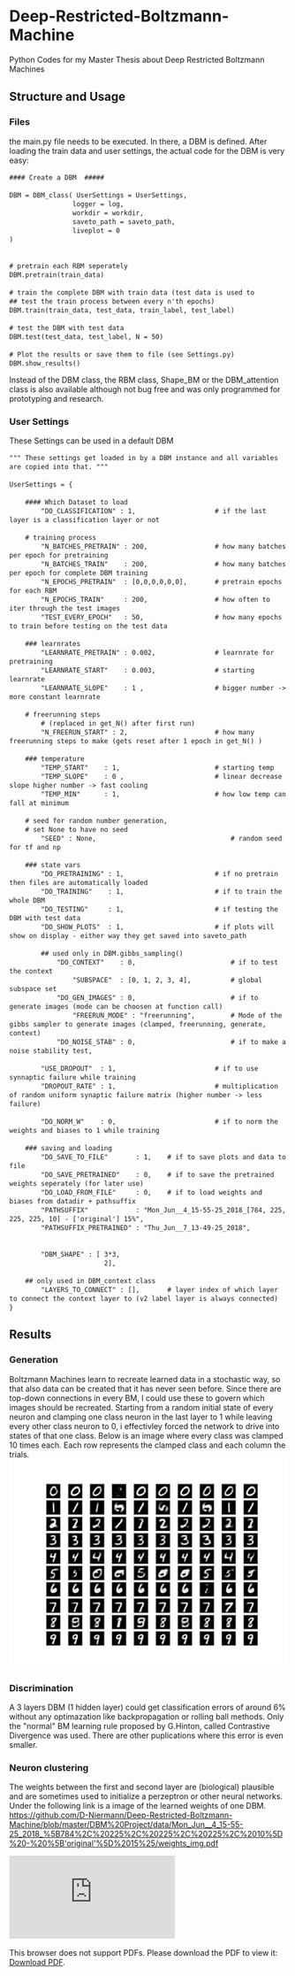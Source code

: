 # Deep-Restricted-Boltzmann-Machine
Python Codes for my Master Thesis about Deep Restricted Boltzmann Machines


## Structure and Usage
### Files
the main.py file needs to be executed. In there, a DBM is defined. After loading the train data and user settings, the actual code for the DBM is very easy:



```
#### Create a DBM  #####

DBM = DBM_class( UserSettings = UserSettings,
				logger = log,
				workdir = workdir,
				saveto_path = saveto_path,
				liveplot = 0
)


# pretrain each RBM seperately 
DBM.pretrain(train_data)

# train the complete DBM with train data (test data is used to 
## test the train process between every n'th epochs)
DBM.train(train_data, test_data, train_label, test_label)

# test the DBM with test data
DBM.test(test_data, test_label, N = 50)

# Plot the results or save them to file (see Settings.py)
DBM.show_results()
```

Instead of the DBM class, the RBM class, Shape_BM or the DBM_attention class is also available although not bug free and was only programmed for prototyping and research.
<asd>
### User Settings
These Settings can be used in a default DBM
```
""" These settings get loaded in by a DBM instance and all variables are copied into that. """

UserSettings = {
	
	#### Which Dataset to load 
		"DO_CLASSIFICATION" : 1,					# if the last layer is a classification layer or not
	
	# training process
		"N_BATCHES_PRETRAIN" : 200, 				# how many batches per epoch for pretraining
		"N_BATCHES_TRAIN"    : 200, 				# how many batches per epoch for complete DBM training
		"N_EPOCHS_PRETRAIN"  : [0,0,0,0,0,0], 		# pretrain epochs for each RBM
		"N_EPOCHS_TRAIN"     : 200, 				# how often to iter through the test images
		"TEST_EVERY_EPOCH"   : 50, 					# how many epochs to train before testing on the test data

	### learnrates
		"LEARNRATE_PRETRAIN" : 0.002,				# learnrate for pretraining
		"LEARNRATE_START"    : 0.003,				# starting learnrate
		"LEARNRATE_SLOPE"    : 1 ,					# bigger number -> more constant learnrate

	# freerunning steps 
		# (replaced in get_N() after first run)
		"N_FREERUN_START" : 2,						# how many freerunning steps to make (gets reset after 1 epoch in get_N() )

	### temperature
		"TEMP_START"    : 1,						# starting temp
		"TEMP_SLOPE"    : 0 , 						# linear decrease slope higher number -> fast cooling
		"TEMP_MIN"      : 1,						# how low temp can fall at minimum

	# seed for random number generation,
	# set None to have no seed 
		"SEED" : None,									# random seed for tf and np

	### state vars
		"DO_PRETRAINING" : 1,						# if no pretrain then files are automatically loaded
		"DO_TRAINING"    : 1,						# if to train the whole DBM
		"DO_TESTING"     : 1,						# if testing the DBM with test data
		"DO_SHOW_PLOTS"  : 1,						# if plots will show on display - either way they get saved into saveto_path

		## used only in DBM.gibbs_sampling() 
			"DO_CONTEXT"    : 0,						# if to test the context 
				"SUBSPACE"  : [0, 1, 2, 3, 4], 			# global subspace set 
			"DO_GEN_IMAGES" : 0,						# if to generate images (mode can be choosen at function call)
				"FREERUN_MODE" : "freerunning",			# Mode of the gibbs sampler to generate images (clamped, freerunning, generate, context)
			"DO_NOISE_STAB" : 0,						# if to make a noise stability test,

		"USE_DROPOUT"  : 1,							# if to use synnaptic failure while training
		"DROPOUT_RATE" : 1,							# multiplication of random uniform synaptic failure matrix (higher number -> less failure)

		"DO_NORM_W"    : 0,							# if to norm the weights and biases to 1 while training

	### saving and loading
		"DO_SAVE_TO_FILE"       : 1, 	# if to save plots and data to file
		"DO_SAVE_PRETRAINED"    : 0, 	# if to save the pretrained weights seperately (for later use)
		"DO_LOAD_FROM_FILE"     : 0, 	# if to load weights and biases from datadir + pathsuffix
		"PATHSUFFIX"            : "Mon_Jun__4_15-55-25_2018_[784, 225, 225, 225, 10] - ['original'] 15%", 
		"PATHSUFFIX_PRETRAINED" : "Thu_Jun__7_13-49-25_2018",


		"DBM_SHAPE" : [	3*3,
						2],

	## only used in DBM_context class
		"LAYERS_TO_CONNECT" : [],		# layer index of which layer to connect the context layer to (v2 label layer is always connected)
}
```
## Results
### Generation
Boltzmann Machines learn to recreate learned data in a stochastic way, so that also data can be created that it has never seen before. Since there are top-down connections in every BM, I could use these to govern which images should be recreated. Starting from a random initial state of every neuron and clamping one class neuron in the last layer to 1 while leaving every other class neuron to 0, i effectivley forced the network to drive into states of that one class. Below is an image where every class was clamped 10 times each. Each row represents the clamped class and each column the trials.
![alt text](https://raw.githubusercontent.com/D-Niermann/Deep-Restricted-Boltzmann-Machine/master/Results/Generierung%20mit%20ohne%20dropout/Thu_Jul_12_12-19-26_2018_%5B784%2C%20225%2C%20225%2C%20225%2C%2010%5D%20-%20%5B'doppelte%20recurents'%5D%20auch%20gut/generated_img.png "Generated images from a deep BM.")

### Discrimination
A 3 layers DBM (1 hidden layer) could get classification errors of around 6% without any optimazation like backpropagation or rolling ball methods. Only the "normal" BM learning rule proposed by G.Hinton, called Contrastive Divergence was used. There are other puplications where this error is even smaller.

### Neuron clustering
The weights between the first and second layer are (biological) plausible and are sometimes used to initialize a perzeptron or other neural networks. Under the following link is a image of the learned weights of one DBM.
<embed>https://github.com/D-Niermann/Deep-Restricted-Boltzmann-Machine/blob/master/DBM%20Project/data/Mon_Jun__4_15-55-25_2018_%5B784%2C%20225%2C%20225%2C%20225%2C%2010%5D%20-%20%5B'original'%5D%2015%25/weights_img.pdf</embed>

<object data="https://github.com/D-Niermann/Deep-Restricted-Boltzmann-Machine/blob/master/DBM%20Project/data/Mon_Jun__4_15-55-25_2018_%5B784%2C%20225%2C%20225%2C%20225%2C%2010%5D%20-%20%5B" type="application/pdf" width="700px" height="700px">
    <embed src="https://github.com/D-Niermann/Deep-Restricted-Boltzmann-Machine/blob/master/DBM%20Project/data/Mon_Jun__4_15-55-25_2018_%5B784%2C%20225%2C%20225%2C%20225%2C%2010%5D%20-%20%5B">
        <p>This browser does not support PDFs. Please download the PDF to view it: <a href="https://github.com/D-Niermann/Deep-Restricted-Boltzmann-Machine/blob/master/DBM%20Project/data/Mon_Jun__4_15-55-25_2018_%5B784%2C%20225%2C%20225%2C%20225%2C%2010%5D%20-%20%5B">Download PDF</a>.</p>
    </embed>
</object>